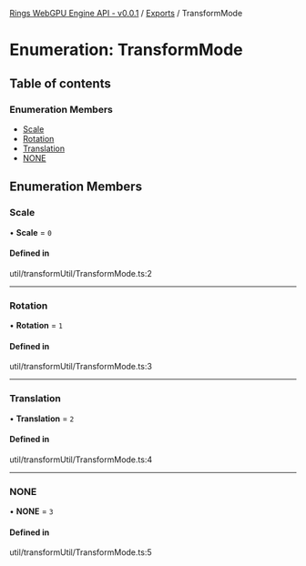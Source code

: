 [Rings WebGPU Engine API - v0.0.1](../README.md) / [Exports](../modules.md) / TransformMode

# Enumeration: TransformMode

## Table of contents

### Enumeration Members

- [Scale](TransformMode.md#scale)
- [Rotation](TransformMode.md#rotation)
- [Translation](TransformMode.md#translation)
- [NONE](TransformMode.md#none)

## Enumeration Members

### Scale

• **Scale** = ``0``

#### Defined in

util/transformUtil/TransformMode.ts:2

___

### Rotation

• **Rotation** = ``1``

#### Defined in

util/transformUtil/TransformMode.ts:3

___

### Translation

• **Translation** = ``2``

#### Defined in

util/transformUtil/TransformMode.ts:4

___

### NONE

• **NONE** = ``3``

#### Defined in

util/transformUtil/TransformMode.ts:5
